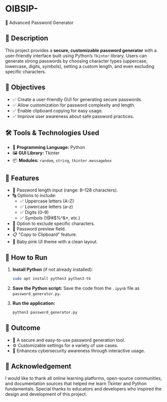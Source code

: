 # OIBSIP-
 🔐 Advanced Password Generator

## 📝 Description
This project provides a **secure, customizable password generator** with a user-friendly interface built using Python’s `Tkinter` library. Users can generate strong passwords by choosing character types (uppercase, lowercase, digits, symbols), setting a custom length, and even excluding specific characters.

## 🎯 Objectives
- ✅ Create a user-friendly GUI for generating secure passwords.
- ✅ Allow customization for password complexity and length.
- ✅ Enable clipboard copying for easy usage.
- ✅ Improve user awareness about safe password practices.

## 🛠️ Tools & Technologies Used
- 🐍 **Programming Language:** Python
- 🖼️ **GUI Library:** Tkinter
- 📦 **Modules:** `random`, `string`, `tkinter.messagebox`

## 🌟 Features
- 🔢 Password length input (range: 8–128 characters).
- 🔠 Options to include:
  - ✅ Uppercase letters (A–Z)
  - ✅ Lowercase letters (a–z)
  - ✅ Digits (0–9)
  - ✅ Symbols (!@#$%^&*, etc.)
- 🚫 Option to exclude specific characters.
- 👀 Password preview field.
- 📋 "Copy to Clipboard" feature.
- 🎨 Baby pink UI theme with a clean layout.

## 🚀 How to Run
1. **Install Python** (if not already installed):
   ```bash
   sudo apt install python3 python3-tk
   ```

2. **Save the Python script:**
   Save the code from the `.ipynb` file as `password_generator.py`.

3. **Run the application:**
   ```bash
   python3 password_generator.py
   ```

## 🎯 Outcome
- 🧩 A secure and easy-to-use password generation tool.
- ⚙️ Customizable settings for a variety of use cases.
- 🔐 Enhances cybersecurity awareness through interactive usage.

## 🙏 Acknowledgement
I would like to thank all online learning platforms, open-source communities, and documentation sources that helped me learn Tkinter and Python fundamentals. Special thanks to educators and developers who inspired the design and development of this project.

